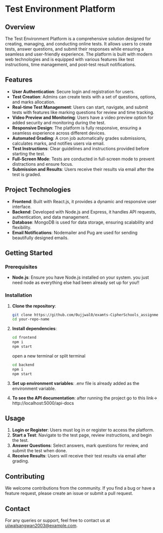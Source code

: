 
# **Test Environment Platform**

## **Overview**

The Test Environment Platform is a comprehensive solution designed for creating, managing, and conducting online tests. It allows users to create tests, answer questions, and submit their responses while ensuring a seamless and user-friendly experience. The platform is built with modern web technologies and is equipped with various features like test instructions, time management, and post-test result notifications.

## **Features**

- **User Authentication**: Secure login and registration for users.
- **Test Creation**: Admins can create tests with a set of questions, options, and marks allocation.
- **Real-time Test Management**: Users can start, navigate, and submit tests with features like marking questions for review and time tracking.
- **Video Preview and Monitoring**: Users have a video preview option for added security and monitoring during the test.
- **Responsive Design**: The platform is fully responsive, ensuring a seamless experience across different devices.
- **Automated Grading**: A cron job automatically grades submissions, calculates marks, and notifies users via email.
- **Test Instructions**: Clear guidelines and instructions provided before starting the test.
- **Full-Screen Mode**: Tests are conducted in full-screen mode to prevent distractions and ensure focus.
- **Submission and Results**: Users receive their results via email after the test is graded.

## **Project Technologies**

- **Frontend**: Built with React.js, it provides a dynamic and responsive user interface.
- **Backend**: Developed with Node.js and Express, it handles API requests, authentication, and data management.
- **Database**: MongoDB is used for data storage, ensuring scalability and flexibility.
- **Email Notifications**: Nodemailer and Pug are used for sending beautifully designed emails.

## **Getting Started**

### **Prerequisites**

- **Node.js**: Ensure you have Node.js installed on your system.
you just need node as everything else had been already set up for you!!

### **Installation**

1. **Clone the repository**:
   ```bash
   git clone https://github.com/0ujjwal0/examts-CipherSchools_assignment.git
   cd your-repo-name
   ```

2. **Install dependencies**:
   ```bash
   cd frontend
   npm i
   npm start
   ```
   open a new terminal or split terminal
   ```bash
   cd backend
   npm i
   npm start
   ```

3. **Set up environment variables**:
   .env file is already added as the environment variable.
4. **To see the API documentation**:
   after running the project go to this link-> http://localhost:5000/api-docs

## **Usage**

1. **Login or Register**: Users must log in or register to access the platform.
2. **Start a Test**: Navigate to the test page, review instructions, and begin the test.
3. **Answer Questions**: Select answers, mark questions for review, and submit the test when done.
4. **Receive Results**: Users will receive their test results via email after grading.

## **Contributing**

We welcome contributions from the community. If you find a bug or have a feature request, please create an issue or submit a pull request.


## **Contact**

For any queries or support, feel free to contact us at ujjwalsangwan2003@example.com.
